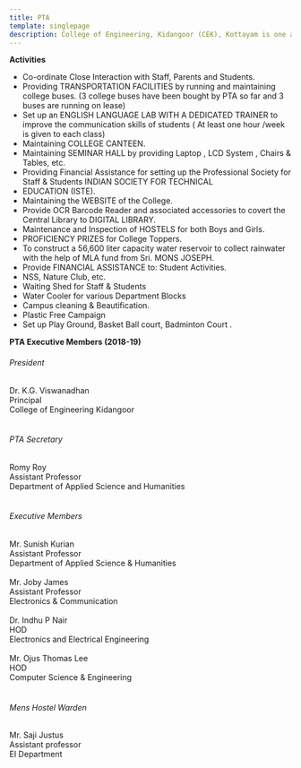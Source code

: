 ```yaml
---
title: PTA
template: singlepage
description: College of Engineering, Kidangoor (CEK), Kottayam is one among the premier institutions in the state. The college is governed by the Co-operative Academy of Professional Education established by the Government of Kerala. The admissions are based on the rank obtained by the students in the State Entrance examinations and functioning of the college is according to the rules and regulations formulated by the Government of Kerala.
---
```



**Activities**

- Co-ordinate Close Interaction with Staff, Parents and Students.
 - Providing TRANSPORTATION FACILITIES by running and maintaining college buses. (3 college buses have been bought by PTA so far and 3 buses are running on lease)
- Set up an ENGLISH LANGUAGE LAB WITH A DEDICATED TRAINER to improve the communication skills of students   ( At least one hour /week is given to each class)
 - Maintaining COLLEGE CANTEEN.
 - Maintaining SEMINAR HALL by providing Laptop , LCD System , Chairs & Tables, etc.
 - Providing Financial Assistance for setting up the Professional Society for Staff & Students INDIAN SOCIETY FOR TECHNICAL
- EDUCATION (ISTE).
 - Maintaining the WEBSITE of the College.
 - Provide OCR Barcode Reader and associated accessories to covert the Central Library to DIGITAL LIBRARY.
 - Maintenance and Inspection of HOSTELS for both Boys and Girls.
 - PROFICIENCY PRIZES for College Toppers.
 - To construct a 56,600 liter capacity water reservoir to collect rainwater with the help of MLA fund from Sri. MONS JOSEPH.
- Provide FINANCIAL ASSISTANCE to:
  Student Activities.
 - NSS, Nature Club, etc.
  - Waiting Shed for Staff & Students
  - Water Cooler for various Department Blocks
  - Campus cleaning & Beautification.
  - Plastic Free Campaign
  - Set up Play Ground, Basket Ball court, Badminton Court .

**PTA Executive Members (2018-19)**
<h6>President</h6>
Dr. K.G. Viswanadhan<br>
Principal<br>
College of Engineering Kidangoor
<br>
<br>

<h6>PTA Secretary</h6>
Romy Roy<br>
Assistant Professor<br>
Department of Applied Science and Humanities<br>
<br>
<h6>Executive Members</h6>
Mr. Sunish Kurian<br>
Assistant Professor<br>
Department of Applied Science & Humanities<br>
<br>
Mr. Joby James<br>
Assistant Professor<br>
Electronics & Communication<br>
<br>
Dr. Indhu P Nair<br>
HOD<br>
Electronics and Electrical Engineering<br>
<br>
Mr. Ojus Thomas Lee<br>
HOD<br>
Computer Science & Engineering<br>
<br>
<h6>Mens Hostel Warden</h6>
Mr. Saji Justus<br>
Assistant professor<br>
EI Department<br>
